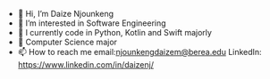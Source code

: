 - 👋 Hi, I’m Daize Njounkeng
- 👀 I’m interested in Software Engineering
- 🌱 I currently code in Python, Kotlin and Swift majorly
- 💞️ Computer Science major
- 📫 How to reach me 
          email:njounkengdaizem@berea.edu
          LinkedIn: https://www.linkedin.com/in/daizenj/
         
          
